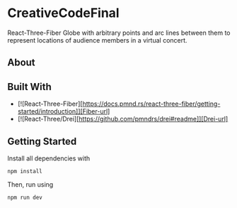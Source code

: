 # CreativeCodeFinal
React-Three-Fiber Globe with arbitrary points and arc lines between them to represent locations of audience members in a virtual concert.

## About


## Built With

* [![React-Three-Fiber][https://docs.pmnd.rs/react-three-fiber/getting-started/introduction]][Fiber-url]
* [![React-Three/Drei][https://github.com/pmndrs/drei#readme]][Drei-url]

## Getting Started
Install all dependencies with
```
npm install
```

Then, run using
```
npm run dev
```



